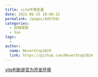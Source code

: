 ```yaml
---
title: vite环境变量
date: 2022-06-15 10:08:12
permalink: /pages/8d57b8/
categories:
  - 前端框架
  - Vue
tags:
  - 
author: 
  name: NeverStop1024
  link: https://github.com/NeverStop1024
---
```

[vite判断是否为开发环境](https://www.csdn.net/tags/MtTaEg4sMzcyODUtYmxvZwO0O0OO0O0O.html)
